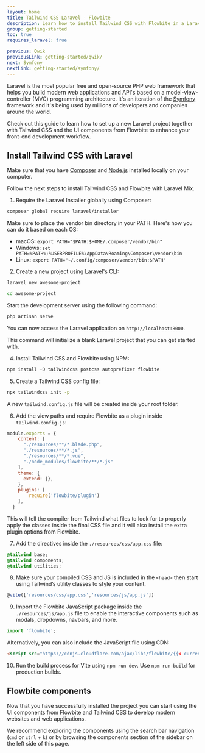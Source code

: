 ```yaml
---
layout: home
title: Tailwind CSS Laravel - Flowbite
description: Learn how to install Tailwind CSS with Flowbite in a Laravel PHP project and start building modern websites with the most popular PHP framework in the world
group: getting-started
toc: true
requires_laravel: true

previous: Qwik
previousLink: getting-started/qwik/
next: Symfony
nextLink: getting-started/symfony/
---
```


Laravel is the most popular free and open-source PHP web framework that helps you build modern web applications and API's based on a model-view-controller (MVC) programming architecture. It's an iteration of the [Symfony](https://flowbite.com/docs/getting-started/symfony/) framework and it's being used by millions of developers and companies around the world.

Check out this guide to learn how to set up a new Laravel project together with Tailwind CSS and the UI components from Flowbite to enhance your front-end development workflow.

## Install Tailwind CSS with Laravel

Make sure that you have <a href="https://getcomposer.org/" rel="nofollow">Composer</a> and <a href="https://nodejs.org/en/" rel="nofollow">Node.js</a> installed locally on your computer.

Follow the next steps to install Tailwind CSS and Flowbite with Laravel Mix. 

1. Require the Laravel Installer globally using Composer:

```bash
composer global require laravel/installer
```

Make sure to place the vendor bin directory in your PATH. Here's how you can do it based on each OS:

- macOS: `export PATH="$PATH:$HOME/.composer/vendor/bin"`
- Windows: `set PATH=%PATH%;%USERPROFILE%\AppData\Roaming\Composer\vendor\bin`
- Linux: `export PATH="~/.config/composer/vendor/bin:$PATH"`

2. Create a new project using Laravel's CLI:

```bash
laravel new awesome-project

cd awesome-project
```

Start the development server using the following command:

```bash
php artisan serve
```

You can now access the Laravel application on `http://localhost:8000`.

This command will initialize a blank Laravel project that you can get started with.

4. Install Tailwind CSS and Flowbite using NPM:

```javascript
npm install -D tailwindcss postcss autoprefixer flowbite
```

5. Create a Tailwind CSS config file:

```bash
npx tailwindcss init -p
```

A new `tailwind.config.js` file will be created inside your root folder.

6. Add the view paths and require Flowbite as a plugin inside `tailwind.config.js`:

```javascript
module.exports = {
    content: [
      "./resources/**/*.blade.php",
      "./resources/**/*.js",
      "./resources/**/*.vue",
      "./node_modules/flowbite/**/*.js"
    ],
    theme: {
      extend: {},
    },
    plugins: [
        require('flowbite/plugin')
    ],
  }
```

This will tell the compiler from Tailwind what files to look for to properly apply the classes inside the final CSS file and it will also install the extra plugin options from Flowbite.

7. Add the directives inside the `./resources/css/app.css` file:

```css
@tailwind base;
@tailwind components;
@tailwind utilities;
```

8. Make sure your compiled CSS and JS is included in the `<head>` then start using Tailwind’s utility classes to style your content.

```javascript
@vite(['resources/css/app.css','resources/js/app.js'])
```

9. Import the Flowbite JavaScript package inside the `./resources/js/app.js` file to enable the interactive components such as modals, dropdowns, navbars, and more.

```javascript
import 'flowbite';
```

Alternatively, you can also include the JavaScript file using CDN:

```html
<script src="https://cdnjs.cloudflare.com/ajax/libs/flowbite/{{< current_version >}}/flowbite.min.js"></script>
```

10. Run the build process for Vite using `npm run dev`. Use `npm run build` for production builds.

## Flowbite components

Now that you have successfully installed the project you can start using the UI components from Flowbite and Tailwind CSS to develop modern websites and web applications.

We recommend exploring the components using the search bar navigation (`cmd` or `ctrl` + `k`) or by browsing the components section of the sidebar on the left side of this page.

<!-- ## Boilerplate Github Repository

Download or clone the Flowbite Laravel Github boilerplate repository to get access to a project that already has Laravel, Tailwind CSS, and Flowbite set up for development.

```bash
git clone ...
``` -->
